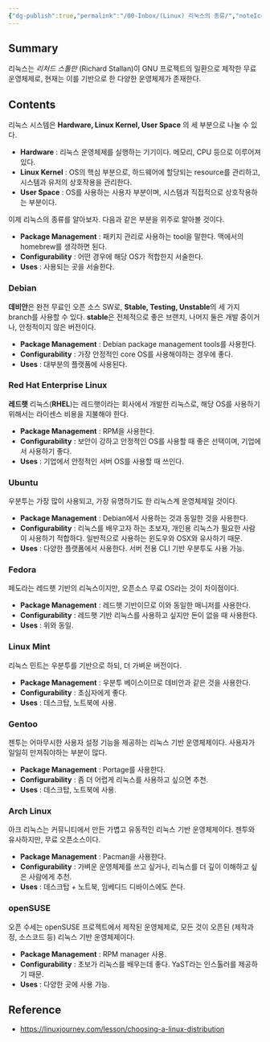 ```yaml
---
{"dg-publish":true,"permalink":"/00-Inbox/(Linux) 리눅스의 종류/","noteIcon":"","created":"2025-05-25T19:23:27.387+09:00","updated":"2025-05-25T20:22:48.188+09:00"}
---
```



## Summary

리눅스는 *리처드 스톨만* (Richard Stallan)이 GNU 프로젝트의 일환으로 제작한 무료 운영체제로, 현재는 이를 기반으로 한 다양한 운영체제가 존재한다. 

## Contents

리눅스 시스템은 **Hardware, Linux Kernel, User Space** 의 세 부분으로 나눌 수 있다. 
- **Hardware** : 리눅스 운영체제를 실행하는 기기이다. 메모리, CPU 등으로 이루어져 있다.
- **Linux Kernel** : OS의 핵심 부분으로, 하드웨어에 할당되는 resource를 관리하고, 시스템과 유저의 상호작용을 관리한다.
- **User Space** : OS를 사용하는 사용자 부분이며, 시스템과 직접적으로 상호작용하는 부분이다.

이제 리눅스의 종류를 알아보자. 다음과 같은 부분을 위주로 알아볼 것이다.
- **Package Management** : 패키지 관리로 사용하는 tool을 말한다. 맥에서의 homebrew를 생각하면 된다.
- **Configurability** : 어떤 경우에 해당 OS가 적합한지 서술한다.
- **Uses** : 사용되는 곳을 서술한다.

### Debian

**데비안**은 완전 무료인 오픈 소스 SW로, **Stable, Testing, Unstable**의 세 가지 branch를 사용할 수 있다. **stable**은 전체적으로 좋은 브랜치, 나머지 둘은 개발 중이거나, 안정적이지 않은 버전이다.

- **Package Management** : Debian package management tools를 사용한다.
- **Configurability** : 가장 안정적인 core OS를 사용해야하는 경우에 좋다.
- **Uses** : 대부분의 플랫폼에 사용된다.

### Red Hat Enterprise Linux

**레드햇** 리눅스(**RHEL**)는 레드햇이라는 회사에서 개발한 리눅스로, 해당 OS를 사용하기 위해서는 라이센스 비용을 지불해야 한다.

- **Package Management** : RPM을 사용한다.
- **Configurability** : 보안이 강하고 안정적인 OS를 사용할 때 좋은 선택이며, 기업에서 사용하기 좋다.
- **Uses** : 기업에서 안정적인 서버 OS를 사용할 때 쓰인다. 

### Ubuntu

우분투는 가장 많이 사용되고, 가장 유명하기도 한 리눅스계 운영체제일 것이다.

- **Package Management** : Debian에서 사용하는 것과 동일한 것을 사용한다.
- **Configurability** : 리눅스를 배우고자 하는 초보자, 개인용 리눅스가 필요한 사람이 사용하기 적합하다. 일반적으로 사용하는 윈도우와 OSX와 유사하기 때문.
- **Uses** : 다양한 플랫폼에서 사용한다. 서버 전용 CLI 기반 우분투도 사용 가능.

### Fedora

페도라는 레드햇 기반의 리눅스이지만, 오픈소스 무료 OS라는 것이 차이점이다.

- **Package Management** : 레드햇 기반이므로 이와 동일한 매니저를 사용한다.
- **Configurability** : 레드햇 기반 리눅스를 사용하고 싶지만 돈이 없을 때 사용한다.
- **Uses** : 위와 동일.

### Linux Mint

리눅스 민트는 우분투를 기반으로 하되, 더 가벼운 버전이다.

- **Package Management** : 우분투 베이스이므로 데비안과 같은 것을 사용한다.
- **Configurability** : 초심자에게 좋다.
- **Uses** : 데스크탑, 노트북에 사용.

### Gentoo

젠투는 어마무시한 사용자 설정 기능을 제공하는 리눅스 기반 운영체제이다. 사용자가 일일히 만져줘야하는 부분이 많다.

- **Package Management** : Portage를 사용한다.
- **Configurability** : 좀 더 어렵게 리눅스를 사용하고 싶으면 추천.
- **Uses** : 데스크탑, 노트북에 사용.

### Arch Linux

아크 리눅스는 커뮤니티에서 만든 가볍고 유동적인 리눅스 기반 운영체제이다. 젠투와 유사하지만, 무료 오픈소스이다.

- **Package Management** : Pacman을 사용한다.
- **Configurability** : 가벼운 운영체제를 쓰고 싶거나, 리눅스를 더 깊이 이해하고 싶은 사람에게 추천.
- **Uses** : 데스크탑 + 노트북, 임베디드 디바이스에도 쓴다. 

### openSUSE

오픈 수세는 openSUSE 프로젝트에서 제작된 운영체제로, 모든 것이 오픈된 (제작과정, 소스코드 등) 리눅스 기반 운영체제이다. 

- **Package Management** : RPM manager 사용.
- **Configurability** : 초보가 리눅스를 배우는데 좋다. YaST라는 인스톨러를 제공하기 때문.
- **Uses** : 다양한 곳에 사용 가능.

## Reference

- https://linuxjourney.com/lesson/choosing-a-linux-distribution